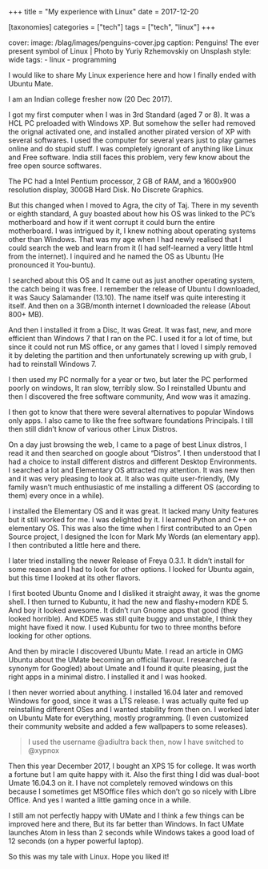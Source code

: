+++
title = "My experience with Linux"
date = 2017-12-20

[taxonomies]
categories = ["tech"]
tags = ["tech", "linux"]
+++

cover:
image: /blag/images/penguins-cover.jpg
caption: Penguins! The ever present symbol of Linux | Photo by Yuriy Rzhemovskiy on Unsplash
style: wide
tags: - linux - programming

I would like to share My Linux experience here and how I finally ended with Ubuntu Mate.

I am an Indian college fresher now (20 Dec 2017).

I got my first computer when I was in 3rd Standard (aged 7 or 8). It was a HCL PC preloaded with Windows XP. But somehow the seller had removed the orignal activated one, and installed another pirated version of XP with several softwares. I used the computer for several years just to play games online and do stupid stuff. I was completely ignorant of anything like Linux and Free software. India still faces this problem, very few know about the free open source softwares.

The PC had a Intel Pentium processor, 2 GB of RAM, and a 1600x900 resolution display, 300GB Hard Disk. No Discrete Graphics.

But this changed when I moved to Agra, the city of Taj. There in my seventh or eighth standard, A guy boasted about how his OS was linked to the PC’s motherboard and how if it went corrupt it could burn the entire motherboard. I was intrigued by it, I knew nothing about operating systems other than Windows. That was my age when I had newly realised that I could search the web and learn from it (I had self-learned a very little html from the internet). I inquired and he named the OS as Ubuntu (He pronounced it You-buntu).

I searched about this OS and It came out as just another operating system, the catch being it was free. I remember the release of Ubuntu I downloaded, it was Saucy Salamander (13.10). The name itself was quite interesting it itself. And then on a 3GB/month internet I downloaded the release (About 800+ MB).

And then I installed it from a Disc, It was Great. It was fast, new, and more efficient than Windows 7 that I ran on the PC. I used it for a lot of time, but since it could not run MS office, or any games that I loved I simply removed it by deleting the partition and then unfortunately screwing up with grub, I had to reinstall Windows 7.

I then used my PC normally for a year or two, but later the PC performed poorly on windows, It ran slow, terribly slow. So I reinstalled Ubuntu and then I discovered the free software community, And wow was it amazing.

I then got to know that there were several alternatives to popular Windows only apps. I also came to like the free software foundations Principals. I till then still didn’t know of various other Linux Distros.

On a day just browsing the web, I came to a page of best Linux distros, I read it and then searched on google about “Distros”. I then understood that I had a choice to install different distros and different Desktop Environments. I searched a lot and Elementary OS attracted my attention. It was new then and it was very pleasing to look at. It also was quite user-friendly, (My family wasn’t much enthusiastic of me installing a different OS (according to them) every once in a while).

I installed the Elementary OS and it was great. It lacked many Unity features but it still worked for me. I was delighted by it. I learned Python and C++ on elementary OS. This was also the time when I first contributed to an Open Source project, I designed the Icon for Mark My Words (an elementary app). I then contributed a little here and there.

I later tried installing the newer Release of Freya 0.3.1. It didn’t install for some reason and I had to look for other options. I looked for Ubuntu again, but this time I looked at its other flavors.

I first booted Ubuntu Gnome and I disliked it straight away, it was the gnome shell. I then turned to Kubuntu, it had the new and flashy+modern KDE 5. And boy it looked awesome. It didn’t run Gnome apps that good (they looked horrible). And KDE5 was still quite buggy and unstable, I think they might have fixed it now. I used Kubuntu for two to three months before looking for other options.

And then by miracle I discovered Ubuntu Mate. I read an article in OMG Ubuntu about the UMate becoming an official flavour. I researched (a synonym for Googled) about Umate and I found it quite pleasing, just the right apps in a minimal distro. I installed it and I was hooked.

I then never worried about anything. I installed 16.04 later and removed Windows for good, since it was a LTS release. I was actually quite fed up reinstalling different OSes and I wanted stability from then on. I worked later on Ubuntu Mate for everything, mostly programming. (I even customized their community website and added a few wallpapers to some releases).

> I used the username @adiultra back then, now I have switched to @xypnox

Then this year December 2017, I bought an XPS 15 for college. It was worth a fortune but I am quite happy with it. Also the first thing I did was dual-boot Umate 16.04.3 on it. I have not completely removed windows on this because I sometimes get MSOffice files which don’t go so nicely with Libre Office. And yes I wanted a little gaming once in a while.

I still am not perfectly happy with UMate and I think a few things can be improved here and there, But its far better than Windows. In fact UMate launches Atom in less than 2 seconds while Windows takes a good load of 12 seconds (on a hyper powerful laptop).

So this was my tale with Linux. Hope you liked it!
